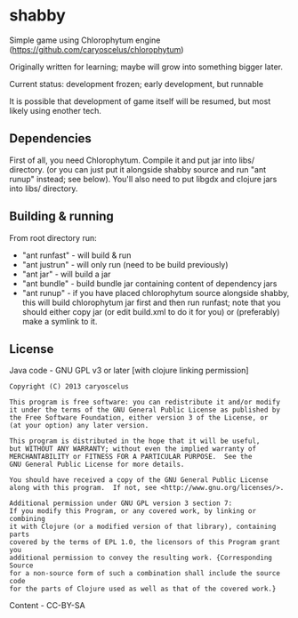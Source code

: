shabby
======

Simple game using Chlorophytum engine (https://github.com/caryoscelus/chlorophytum)

Originally written for learning; maybe will grow into something bigger later.

Current status: development frozen; early development, but runnable

It is possible that development of game itself will be resumed, but most likely
using enother tech.

Dependencies
------------
First of all, you need Chlorophytum. Compile it and put jar into libs/ directory.
(or you can just put it alongside shabby source and run "ant runup" instead; see
below). You'll also need to put libgdx and clojure jars into libs/ directory.

Building & running
------------------
From root directory run:
* "ant runfast" - will build & run
* "ant justrun" - will only run (need to be build previously)
* "ant jar" - will build a jar
* "ant bundle" - build bundle jar containing content of dependency jars
* "ant runup" - if you have placed chlorophytum source alongside shabby, this will
    build chlorophytum jar first and then run runfast; note that you should either
    copy jar (or edit build.xml to do it for you) or (preferably) make a symlink
    to it.

License
-------
Java code - GNU GPL v3 or later [with clojure linking permission]

    Copyright (C) 2013 caryoscelus
    
    This program is free software: you can redistribute it and/or modify
    it under the terms of the GNU General Public License as published by
    the Free Software Foundation, either version 3 of the License, or
    (at your option) any later version.
    
    This program is distributed in the hope that it will be useful,
    but WITHOUT ANY WARRANTY; without even the implied warranty of
    MERCHANTABILITY or FITNESS FOR A PARTICULAR PURPOSE.  See the
    GNU General Public License for more details.
    
    You should have received a copy of the GNU General Public License
    along with this program.  If not, see <http://www.gnu.org/licenses/>.
     
    Additional permission under GNU GPL version 3 section 7:
    If you modify this Program, or any covered work, by linking or combining
    it with Clojure (or a modified version of that library), containing parts
    covered by the terms of EPL 1.0, the licensors of this Program grant you
    additional permission to convey the resulting work. {Corresponding Source
    for a non-source form of such a combination shall include the source code
    for the parts of Clojure used as well as that of the covered work.}

Content - CC-BY-SA
